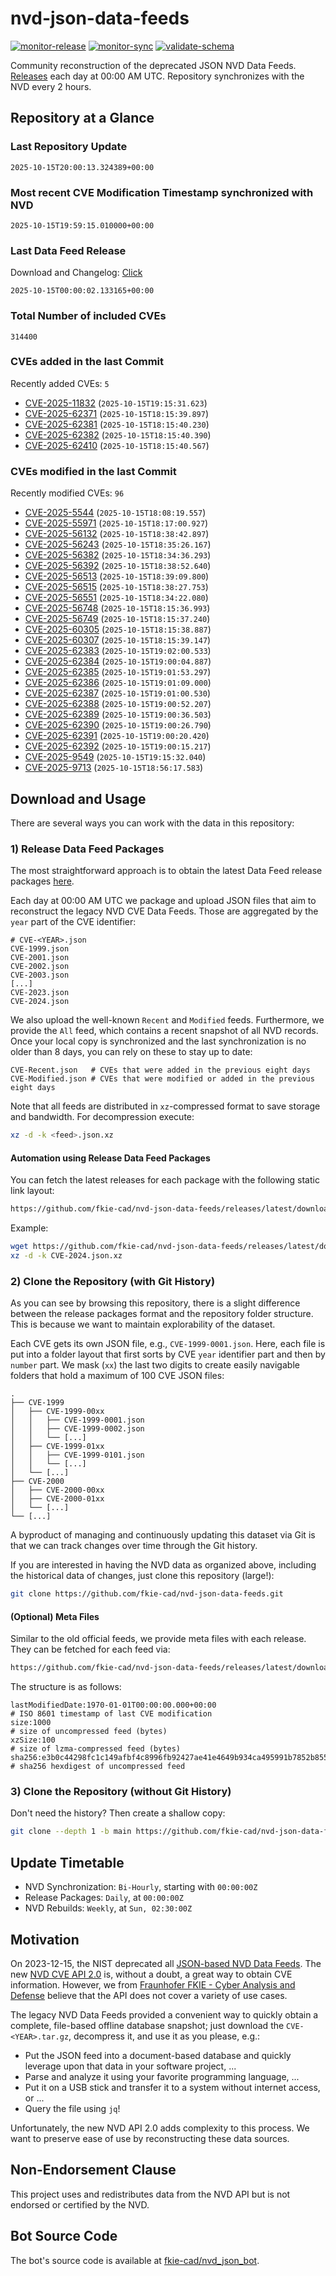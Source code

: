 # nvd-json-data-feeds

[![monitor-release](https://github.com/fkie-cad/nvd-json-data-feeds/actions/workflows/monitor_release.yml/badge.svg)](https://github.com/fkie-cad/nvd-json-data-feeds/actions/workflows/monitor_release.yml)
[![monitor-sync](https://github.com/fkie-cad/nvd-json-data-feeds/actions/workflows/monitor_sync.yml/badge.svg)](https://github.com/fkie-cad/nvd-json-data-feeds/actions/workflows/monitor_sync.yml)
[![validate-schema](https://github.com/fkie-cad/nvd-json-data-feeds/actions/workflows/validate_schema.yml/badge.svg)](https://github.com/fkie-cad/nvd-json-data-feeds/actions/workflows/validate_schema.yml)

Community reconstruction of the deprecated JSON NVD Data Feeds.
[Releases](https://github.com/fkie-cad/nvd-json-data-feeds/releases/latest) each day at 00:00 AM UTC.
Repository synchronizes with the NVD every 2 hours.

## Repository at a Glance

### Last Repository Update

```plain
2025-10-15T20:00:13.324389+00:00
```

### Most recent CVE Modification Timestamp synchronized with NVD

```plain
2025-10-15T19:59:15.010000+00:00
```

### Last Data Feed Release

Download and Changelog: [Click](https://github.com/fkie-cad/nvd-json-data-feeds/releases/latest)

```plain
2025-10-15T00:00:02.133165+00:00
```

### Total Number of included CVEs

```plain
314400
```

### CVEs added in the last Commit

Recently added CVEs: `5`

- [CVE-2025-11832](CVE-2025/CVE-2025-118xx/CVE-2025-11832.json) (`2025-10-15T19:15:31.623`)
- [CVE-2025-62371](CVE-2025/CVE-2025-623xx/CVE-2025-62371.json) (`2025-10-15T18:15:39.897`)
- [CVE-2025-62381](CVE-2025/CVE-2025-623xx/CVE-2025-62381.json) (`2025-10-15T18:15:40.230`)
- [CVE-2025-62382](CVE-2025/CVE-2025-623xx/CVE-2025-62382.json) (`2025-10-15T18:15:40.390`)
- [CVE-2025-62410](CVE-2025/CVE-2025-624xx/CVE-2025-62410.json) (`2025-10-15T18:15:40.567`)


### CVEs modified in the last Commit

Recently modified CVEs: `96`

- [CVE-2025-5544](CVE-2025/CVE-2025-55xx/CVE-2025-5544.json) (`2025-10-15T18:08:19.557`)
- [CVE-2025-55971](CVE-2025/CVE-2025-559xx/CVE-2025-55971.json) (`2025-10-15T18:17:00.927`)
- [CVE-2025-56132](CVE-2025/CVE-2025-561xx/CVE-2025-56132.json) (`2025-10-15T18:38:42.897`)
- [CVE-2025-56243](CVE-2025/CVE-2025-562xx/CVE-2025-56243.json) (`2025-10-15T18:35:26.167`)
- [CVE-2025-56382](CVE-2025/CVE-2025-563xx/CVE-2025-56382.json) (`2025-10-15T18:34:36.293`)
- [CVE-2025-56392](CVE-2025/CVE-2025-563xx/CVE-2025-56392.json) (`2025-10-15T18:38:52.640`)
- [CVE-2025-56513](CVE-2025/CVE-2025-565xx/CVE-2025-56513.json) (`2025-10-15T18:39:09.800`)
- [CVE-2025-56515](CVE-2025/CVE-2025-565xx/CVE-2025-56515.json) (`2025-10-15T18:38:27.753`)
- [CVE-2025-56551](CVE-2025/CVE-2025-565xx/CVE-2025-56551.json) (`2025-10-15T18:34:22.080`)
- [CVE-2025-56748](CVE-2025/CVE-2025-567xx/CVE-2025-56748.json) (`2025-10-15T18:15:36.993`)
- [CVE-2025-56749](CVE-2025/CVE-2025-567xx/CVE-2025-56749.json) (`2025-10-15T18:15:37.240`)
- [CVE-2025-60305](CVE-2025/CVE-2025-603xx/CVE-2025-60305.json) (`2025-10-15T18:15:38.887`)
- [CVE-2025-60307](CVE-2025/CVE-2025-603xx/CVE-2025-60307.json) (`2025-10-15T18:15:39.147`)
- [CVE-2025-62383](CVE-2025/CVE-2025-623xx/CVE-2025-62383.json) (`2025-10-15T19:02:00.533`)
- [CVE-2025-62384](CVE-2025/CVE-2025-623xx/CVE-2025-62384.json) (`2025-10-15T19:00:04.887`)
- [CVE-2025-62385](CVE-2025/CVE-2025-623xx/CVE-2025-62385.json) (`2025-10-15T19:01:53.297`)
- [CVE-2025-62386](CVE-2025/CVE-2025-623xx/CVE-2025-62386.json) (`2025-10-15T19:01:09.000`)
- [CVE-2025-62387](CVE-2025/CVE-2025-623xx/CVE-2025-62387.json) (`2025-10-15T19:01:00.530`)
- [CVE-2025-62388](CVE-2025/CVE-2025-623xx/CVE-2025-62388.json) (`2025-10-15T19:00:52.207`)
- [CVE-2025-62389](CVE-2025/CVE-2025-623xx/CVE-2025-62389.json) (`2025-10-15T19:00:36.503`)
- [CVE-2025-62390](CVE-2025/CVE-2025-623xx/CVE-2025-62390.json) (`2025-10-15T19:00:26.790`)
- [CVE-2025-62391](CVE-2025/CVE-2025-623xx/CVE-2025-62391.json) (`2025-10-15T19:00:20.420`)
- [CVE-2025-62392](CVE-2025/CVE-2025-623xx/CVE-2025-62392.json) (`2025-10-15T19:00:15.217`)
- [CVE-2025-9549](CVE-2025/CVE-2025-95xx/CVE-2025-9549.json) (`2025-10-15T19:15:32.040`)
- [CVE-2025-9713](CVE-2025/CVE-2025-97xx/CVE-2025-9713.json) (`2025-10-15T18:56:17.583`)


## Download and Usage

There are several ways you can work with the data in this repository:

### 1) Release Data Feed Packages

The most straightforward approach is to obtain the latest Data Feed release packages [here](https://github.com/fkie-cad/nvd-json-data-feeds/releases/latest).

Each day at 00:00 AM UTC we package and upload JSON files that aim to reconstruct the legacy NVD CVE Data Feeds.
Those are aggregated by the `year` part of the CVE identifier:

```
# CVE-<YEAR>.json
CVE-1999.json
CVE-2001.json
CVE-2002.json
CVE-2003.json
[...]
CVE-2023.json
CVE-2024.json
```

We also upload the well-known `Recent` and `Modified` feeds.
Furthermore, we provide the `All` feed, which contains a recent snapshot of all NVD records.
Once your local copy is synchronized and the last synchronization is no older than 8 days, you can rely on these to stay up to date:

```plain
CVE-Recent.json   # CVEs that were added in the previous eight days
CVE-Modified.json # CVEs that were modified or added in the previous eight days
```

Note that all feeds are distributed in `xz`-compressed format to save storage and bandwidth.
For decompression execute:

```sh
xz -d -k <feed>.json.xz
```

#### Automation using Release Data Feed Packages

You can fetch the latest releases for each package with the following static link layout:

```sh
https://github.com/fkie-cad/nvd-json-data-feeds/releases/latest/download/CVE-<YEAR>.json.xz
```

Example:

```sh
wget https://github.com/fkie-cad/nvd-json-data-feeds/releases/latest/download/CVE-2024.json.xz
xz -d -k CVE-2024.json.xz
```

### 2) Clone the Repository (with Git History)

As you can see by browsing this repository, there is a slight difference between the release packages format and the repository folder structure.
This is because we want to maintain explorability of the dataset.

Each CVE gets its own JSON file, e.g., `CVE-1999-0001.json`.
Here, each file is put into a folder layout that first sorts by CVE `year` identifier part and then by `number` part.
We mask (`xx`) the last two digits to create easily navigable folders that hold a maximum of 100 CVE JSON files:

```plain
.
├── CVE-1999
│   ├── CVE-1999-00xx
│   │   ├── CVE-1999-0001.json
│   │   ├── CVE-1999-0002.json
│   │   └── [...]
│   ├── CVE-1999-01xx
│   │   ├── CVE-1999-0101.json
│   │   └── [...]
│   └── [...]
├── CVE-2000
│   ├── CVE-2000-00xx
│   ├── CVE-2000-01xx
│   └── [...]
└── [...]
```

A byproduct of managing and continuously updating this dataset via Git is that we can track changes over time through the Git history.

If you are interested in having the NVD data as organized above, including the historical data of changes, just clone this repository (large!):

```sh
git clone https://github.com/fkie-cad/nvd-json-data-feeds.git
```

#### (Optional) Meta Files

Similar to the old official feeds, we provide meta files with each release. They can be fetched for each feed via:

```sh
https://github.com/fkie-cad/nvd-json-data-feeds/releases/latest/download/CVE-<YEAR>.meta
```

The structure is as follows:

```plain
lastModifiedDate:1970-01-01T00:00:00.000+00:00                          # ISO 8601 timestamp of last CVE modification
size:1000                                                               # size of uncompressed feed (bytes)
xzSize:100                                                              # size of lzma-compressed feed (bytes)
sha256:e3b0c44298fc1c149afbf4c8996fb92427ae41e4649b934ca495991b7852b855 # sha256 hexdigest of uncompressed feed
```

### 3) Clone the Repository (without Git History)

Don't need the history? Then create a shallow copy:

```sh
git clone --depth 1 -b main https://github.com/fkie-cad/nvd-json-data-feeds.git
```


## Update Timetable

* NVD Synchronization: `Bi-Hourly`, starting with `00:00:00Z`
* Release Packages: `Daily`, at `00:00:00Z`
* NVD Rebuilds: `Weekly`, at `Sun, 02:30:00Z`


## Motivation

On 2023-12-15, the NIST deprecated all [JSON-based NVD Data Feeds](https://nvd.nist.gov/vuln/data-feeds#divRetirementBanner-1).
The new [NVD CVE API 2.0](https://nvd.nist.gov/developers/vulnerabilities) is, without a doubt, a great way to obtain CVE information.
However, we from [Fraunhofer FKIE - Cyber Analysis and Defense](https://www.fkie.fraunhofer.de/en/departments/cad.html) believe that the API does not cover a variety of use cases.

The legacy NVD Data Feeds provided a convenient way to quickly obtain a complete, file-based offline database snapshot; just download the `CVE-<YEAR>.tar.gz`, decompress it, and use it as you please, e.g.:

- Put the JSON feed into a document-based database and quickly leverage upon that data in your software project, ...
- Parse and analyze it using your favorite programming language, ...
- Put it on a USB stick and transfer it to a system without internet access, or ...
- Query the file using `jq`!

Unfortunately, the new NVD API 2.0 adds complexity to this process.
We want to preserve ease of use by reconstructing these data sources.

## Non-Endorsement Clause

This project uses and redistributes data from the NVD API but is not endorsed or certified by the NVD.

## Bot Source Code

The bot's source code is available at [fkie-cad/nvd\_json\_bot](https://github.com/fkie-cad/nvd_json_bot).